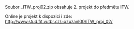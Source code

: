 Soubor _ITW_proj02.zip obsahuje 2. projekt do předmětu ITW.

Online je projekt k dispozici i zde: http://www.stud.fit.vutbr.cz/~xzuzanl00/ITW_proj_02/
